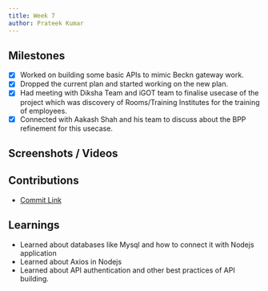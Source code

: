 ```yaml
---
title: Week 7
author: Prateek Kumar
---
```


## Milestones

- [x] Worked on building some basic APIs to mimic Beckn gateway work.
- [x] Dropped the current plan and started working on the new plan.
- [x] Had meeting with Diksha Team and iGOT team to finalise usecase of the project which was discovery of Rooms/Training Institutes for the training of employees.
- [x] Connected with Aakash Shah and his team to discuss about the BPP refinement for this usecase.

## Screenshots / Videos

## Contributions

- [Commit Link](https://github.com/PrateekUp/basic-APIs/commit/103c6e2981a8d65768ba8bdc9dcc94f7fc118b88)

## Learnings

- Learned about databases like Mysql and how to connect it with Nodejs application
- Learned about Axios in Nodejs
- Learned about API authentication and other best practices of API building.
